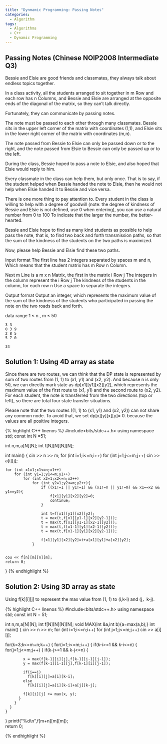 ```yaml
---
title: "Dynmamic Programming: Passing Notes"
categories:
  - Algorithm
tags:
  - Algorithms
  - C++
  - Dynamic Programming
---
```


## Passing Notes (Chinese NOIP2008 Intermediate Q3)

Bessie and Elsie are good friends and classmates, they always talk about endless topics together.

In a class activity, all the students arranged to sit together in m Row and each row has n Columns, and Bessie and Elsie are arranged at the opposite ends of the diagonal of the matrix, so they can’t talk directly.

Fortunately, they can communicate by passing notes.

The note must be passed to each other through many classmates. Bessie sits in the upper left corner of the matrix with coordinates (1,1), and Elsie sits in the lower right corner of the matrix with coordinates (m,n).

The note passed from Bessie to Elsie can only be passed down or to the right, and the note passed from Elsie to Bessie can only be passed up or to the left. 

During the class, Bessie hoped to pass a note to Elsie, and also hoped that Elsie would reply to him.

Every classmate in the class can help them, but only once. That is to say, if the student helped when Bessie handed the note to Elsie, then he would not help when Elsie handed it to Bessie and vice versa. 

There is one more thing to pay attention to. Every student in the class is willing to help with a degree of goodwill (note: the degree of kindness of Bessie and Elsie is not defined, use 0 when entering), you can use a natural number from 0 to 100 To indicate that the larger the number, the better-hearted.

Bessie and Elsie hope to find as many kind students as possible to help pass the note, that is, to find two back and forth transmission paths, so that the sum of the kindness of the students on the two paths is maximized.

Now, please help Bessie and Elsie find these two paths.

Input format
The first line has 2 integers separated by spaces m and n, Which means that the student matrix has m Row n Column.

Next m Line is a m x n Matrix, the first in the matrix i Row j The integers in the column represent the i Row j The kindness of the students in the column, for each row n Use a space to separate the integers.

Output format
Output an integer, which represents the maximum value of the sum of the kindness of the students who participated in passing the note on the two roads back and forth.

data range
1 ≤ n , m ≤ 50

```
3 3
0 3 9
2 8 5
5 7 0
```

```
34
```

## Solution 1: Using 4D array as state

Since there are two routes, we can think that the DP state is represented by sum of two routes from (1, 1) to (x1, y1) and (x2, y2).
And because n is only 50, we can directly mark state as dp[x1][y1][x2][y2], which represents the maximum value of the first route to (x1, y1) and the second route to (x2, y2).
For each student, the note is transferred from the two directions (top or left), so there are total four state transfer situations.  

Please note that the two routes ((1, 1) to (x1, y1) and (x2, y2)) can not share any common node.  To avoid that, we set dp[x][y][x][y]= 0. because the values are all positive integers.

{% highlight C++ linenos %}
#include<bits/stdc++.h>
using namespace std;
const int	N =51;

int n,m,a[N][N];
int f[N][N][N][N];


int main()
{
	cin >> n >> m;
	for (int i=1;i<=n;i++)
		for (int j=1;j<=m;j++)
       cin >> a[i][j];

	for (int x1=1;x1<=n;x1++)
		for (int y1=1;y1<=m;y1++)
			for (int x2=1;x2<=n;x2++)
				for (int y2=1;y2<=m;y2++){
					if ((x1!=1 || y1!=1) && (x1!=n || y1!=m) && x1==x2 && y1==y2){
						f[x1][y1][x2][y2]=0;
						continue;
					}

					int t=f[x1][y1][x2][y2];
					t = max(t,f[x1][y1-1][x2][y2-1]));
					t = max(t,f[x1][y1-1][x2-1][y2]));
					t = max(t,f[x1-1][y1][x2-1][y2]));
					t = max(t,f[x1-1][y1][x2][y2-1]));

					f[x1][y1][x2][y2]=t+a[x1][y1]+a[x2][y2];
				}


	cou << f[n][m][n][m];
	return 0;
}
{% endhighlight %}



## Solution 2: Using 3D array as state

Using f[k][i][j] to represent the max value from (1, 1) to (i,k-i) and (j，k-j).

{% highlight C++ linenos %}
#include<bits/stdc++.h>
using namespace std;
const int	N = 51;

int n,m,a[N][N];
int f[N][N][N][N];
void MAX(int &a,int b){a=max(a,b);}
int main()
{
  cin >> n >> m;
  for (int i=1;i<=n;i++)
  for (int j=1;j<=m;j++)
  cin >> a[i][j];

  for(k=3;k<=m+n;k++) {
    for(i=1;i<=m;i++) {
      if(k-i>=1 && k-i<=n) {
        for(j=1;j<=m;j++) {
          if(k-j>=1 && k-j<=n) {

            x = max(f[k-1][i][j],f[k-1][i-1][j-1]);
            y = max(f[k-1][i-1][j],f[k-1][i][j-1]);

            if(i==j)
              f[k][i][j]=a[i][k-i];
            else
              f[k][i][j]=a[i][k-i]+a[j][k-j];

            f[k][i][j] += max(x, y);
          }   
        }
      }
    }   
  }
  printf("%d\n",f[m+n][m][m]);	    
  return 0;

{% endhighlight %}
